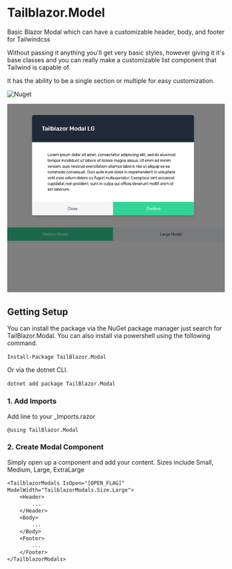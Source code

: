 # Tailblazor.Model
Basic Blazor Modal which can have a customizable header, body, and footer for Tailwindcss

Without passing it anything you'll get very basic styles, however giving it it's base classes and you can really make a customizable list component that Tailwind is capable of.

It has the ability to be a single section or multiple for easy customization.

![Nuget](https://img.shields.io/nuget/v/TailBlazor.Modal.svg)

![Demo](screenshot.png)

## Getting Setup

You can install the package via the NuGet package manager just search for TailBlazor.Modal. You can also install via powershell using the following command.

`Install-Package TailBlazor.Modal`

Or via the dotnet CLI.

`dotnet add package TailBlazor.Modal`

### 1. Add Imports

Add line to your \_Imports.razor

```
@using TailBlazor.Modal
```

### 2. Create Modal Component

Simply open up a component and add your content. Sizes include Small, Medium, Large, ExtraLarge

```
<TailblazorModals IsOpen="[OPEN_FLAG]" ModelWidth="TailblazorModals.Size.Large">
    <Header>
        ...
    </Header>
    <Body>
        ...
    </Body>
    <Footer>
        ...
    </Footer>
</TailblazorModals>

```
